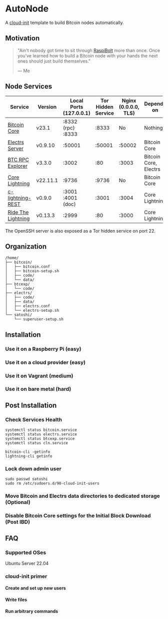 # AutoNode

A [cloud-init](https://cloud-init.io) template to build Bitcoin nodes automatically.

## Motivation

> "Ain't nobody got time to sit through [RaspiBolt](https://raspibolt.org/) more than once. Once you've learned how to build a Bitcoin node with your hands the next ones should just build themselves."
>
> — Me

## Node Services

| Service              | Version  | Local Ports (127.0.0.1) | Tor Hidden Service | Nginx (0.0.0.0, TLS) | Depends on            |
|----------------------|----------|-------------------------|--------------------|----------------------|-----------------------|
| [Bitcoin Core]       | v23.1    | :8332 (rpc) :8333       | :8333              | No                   | Nothing               |
| [Electrs Server]     | v0.9.10  | :50001                  | :50001             | :50002               | Bitcoin Core          |
| [BTC RPC Explorer]   | v3.3.0   | :3002                   | :80                | :3003                | Bitcoin Core, Electrs |
| [Core Lightning]     | v22.11.1 | :9736                   | :9736              | No                   | Bitcoin Core          |
| [c-lightning-REST]   | v0.9.0   | :3001 :4001 (doc)       | :3001              | :3004                | Core Lightning        |
| [Ride The Lightning] | v0.13.3  | :2999                   | :80                | :3000                | Core Lightning        |

The OpenSSH server is also exposed as a Tor hidden service on port 22.

## Organization

```
/home/
├── bitcoin/
│   ├── bitcoin.conf
│   ├── bitcoin-setup.sh
│   ├── code/
│   └── data/
├── btcexp/
│   └── code/
├── electrs/
│   ├── code/
│   ├── data/
│   ├── electrs.conf
│   └── electrs-setup.sh
└── satoshi/
    └── superuser-setup.sh
```

## Installation

### Use it on a Raspberry Pi (easy)

### Use it on a cloud provider (easy)

### Use it on Vagrant (medium)

### Use it on bare metal (hard)

## Post Installation

### Check Services Health

```shell
systemctl status bitcoin.service
systemctl status electrs.service
systemctl status btcexp.service
systemctl status cln.service

bitcoin-cli -getinfo
lightning-cli getinfo
```

### Lock down admin user

```shell
sudo passwd satoshi
sudo rm /etc/sudoers.d/90-cloud-init-users
```

### Move Bitcoin and Electrs data directories to dedicated storage (Optional)

### Disable Bitcoin Core settings for the Initial Block Download (Post IBD)

## FAQ

### Supported OSes

Ubuntu Server 22.04

### cloud-init primer

#### Create and set up new users

#### Write files

#### Run arbitrary commands

[Bitcoin Core]: https://github.com/bitcoin/bitcoin
[Electrs Server]: https://github.com/romanz/electrs
[BTC RPC Explorer]: https://github.com/janoside/btc-rpc-explorer
[Core Lightning]: https://github.com/ElementsProject/lightning
[c-lightning-REST]: https://github.com/Ride-The-Lightning/c-lightning-REST
[Ride The Lightning]: https://github.com/Ride-The-Lightning/RTL
